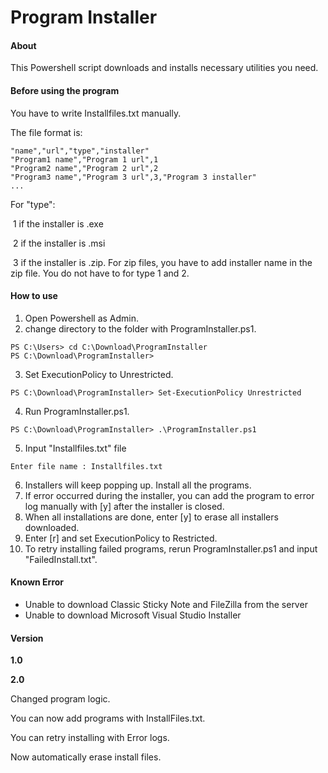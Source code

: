 # Program Installer
#### About
This Powershell script downloads and installs necessary utilities you need.



#### Before using the program

You have to write Installfiles.txt manually.

The file format is:

```
"name","url","type","installer"
"Program1 name","Program 1 url",1
"Program2 name","Program 2 url",2
"Program3 name","Program 3 url",3,"Program 3 installer"
...
```

For "type":

​	1 if the installer is .exe   

​	2 if the installer is .msi   

​	3 if the installer is .zip. For zip files, you have to add installer name in the zip file. You do not have to for type 1 and 2.




#### How to use
1. Open Powershell as Admin.
2. change directory to the folder with ProgramInstaller.ps1.
```
PS C:\Users> cd C:\Download\ProgramInstaller
PS C:\Download\ProgramInstaller>
```
3. Set ExecutionPolicy to Unrestricted.
```
PS C:\Download\ProgramInstaller> Set-ExecutionPolicy Unrestricted
```
4. Run ProgramInstaller.ps1.
```
PS C:\Download\ProgramInstaller> .\ProgramInstaller.ps1
```
5. Input "Installfiles.txt" file

```
Enter file name : Installfiles.txt
```

6. Installers will keep popping up. Install all the programs.
7. If error occurred during the installer, you can add the program to error log manually with [y] after the installer is closed.
8. When all installations are done, enter [y] to erase all installers downloaded.
9. Enter [r] and set ExecutionPolicy to Restricted.
10. To retry installing failed programs, rerun ProgramInstaller.ps1 and input "FailedInstall.txt".




#### Known Error
- Unable to download Classic Sticky Note and FileZilla from the server
- Unable to download Microsoft Visual Studio Installer



#### Version

**1.0** 

**2.0** 

Changed program logic. 

You can now add programs with InstallFiles.txt.

You can retry installing with Error logs.

Now automatically erase install files.